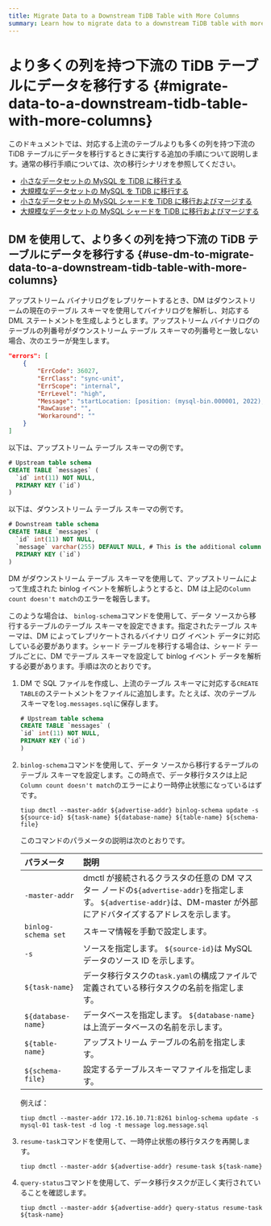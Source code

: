 ```yaml
---
title: Migrate Data to a Downstream TiDB Table with More Columns
summary: Learn how to migrate data to a downstream TiDB table with more columns than the corresponding upstream table.
---
```


# より多くの列を持つ下流の TiDB テーブルにデータを移行する {#migrate-data-to-a-downstream-tidb-table-with-more-columns}

このドキュメントでは、対応する上流のテーブルよりも多くの列を持つ下流の TiDB テーブルにデータを移行するときに実行する追加の手順について説明します。通常の移行手順については、次の移行シナリオを参照してください。

-   [小さなデータセットの MySQL を TiDB に移行する](/migrate-small-mysql-to-tidb.md)
-   [大規模なデータセットの MySQL を TiDB に移行する](/migrate-large-mysql-to-tidb.md)
-   [小さなデータセットの MySQL シャードを TiDB に移行およびマージする](/migrate-small-mysql-shards-to-tidb.md)
-   [大規模なデータセットの MySQL シャードを TiDB に移行およびマージする](/migrate-large-mysql-shards-to-tidb.md)

## DM を使用して、より多くの列を持つ下流の TiDB テーブルにデータを移行する {#use-dm-to-migrate-data-to-a-downstream-tidb-table-with-more-columns}

アップストリーム バイナリログをレプリケートするとき、DM はダウンストリームの現在のテーブル スキーマを使用してバイナリログを解析し、対応する DML ステートメントを生成しようとします。アップストリーム バイナリログのテーブルの列番号がダウンストリーム テーブル スキーマの列番号と一致しない場合、次のエラーが発生します。

```json
"errors": [
    {
        "ErrCode": 36027,
        "ErrClass": "sync-unit",
        "ErrScope": "internal",
        "ErrLevel": "high",
        "Message": "startLocation: [position: (mysql-bin.000001, 2022), gtid-set:09bec856-ba95-11ea-850a-58f2b4af5188:1-9 ], endLocation: [ position: (mysql-bin.000001, 2022), gtid-set: 09bec856-ba95-11ea-850a-58f2b4af5188:1-9]: gen insert sqls failed, schema: log, table: messages: Column count doesn't match value count: 3 (columns) vs 2 (values)",
        "RawCause": "",
        "Workaround": ""
    }
]
```

以下は、アップストリーム テーブル スキーマの例です。

```sql
# Upstream table schema
CREATE TABLE `messages` (
  `id` int(11) NOT NULL,
  PRIMARY KEY (`id`)
)
```

以下は、ダウンストリーム テーブル スキーマの例です。

```sql
# Downstream table schema
CREATE TABLE `messages` (
  `id` int(11) NOT NULL,
  `message` varchar(255) DEFAULT NULL, # This is the additional column that only exists in the downstream table.
  PRIMARY KEY (`id`)
)
```

DM がダウンストリーム テーブル スキーマを使用して、アップストリームによって生成された binlog イベントを解析しようとすると、DM は上記の`Column count doesn't match`のエラーを報告します。

このような場合は、 `binlog-schema`コマンドを使用して、データ ソースから移行するテーブルのテーブル スキーマを設定できます。指定されたテーブル スキーマは、DM によってレプリケートされるバイナリ ログ イベント データに対応している必要があります。シャード テーブルを移行する場合は、シャード テーブルごとに、DM でテーブル スキーマを設定して binlog イベント データを解析する必要があります。手順は次のとおりです。

1.  DM で SQL ファイルを作成し、上流のテーブル スキーマに対応する`CREATE TABLE`のステートメントをファイルに追加します。たとえば、次のテーブル スキーマを`log.messages.sql`に保存します。

    ```sql
    # Upstream table schema
    CREATE TABLE `messages` (
    `id` int(11) NOT NULL,
    PRIMARY KEY (`id`)
    )
    ```

2.  `binlog-schema`コマンドを使用して、データ ソースから移行するテーブルのテーブル スキーマを設定します。この時点で、データ移行タスクは上記`Column count doesn't match`のエラーにより一時停止状態になっているはずです。

    
    ```
    tiup dmctl --master-addr ${advertise-addr} binlog-schema update -s ${source-id} ${task-name} ${database-name} ${table-name} ${schema-file}
    ```

    このコマンドのパラメータの説明は次のとおりです。

    | パラメータ               | 説明                                                                                                                |
    | :------------------ | :---------------------------------------------------------------------------------------------------------------- |
    | `-master-addr`      | dmctl が接続されるクラスタの任意の DM マスター ノードの`${advertise-addr}`を指定します。 `${advertise-addr}`は、DM-master が外部にアドバタイズするアドレスを示します。 |
    | `binlog-schema set` | スキーマ情報を手動で設定します。                                                                                                  |
    | `-s`                | ソースを指定します。 `${source-id}`は MySQL データのソース ID を示します。                                                                |
    | `${task-name}`      | データ移行タスクの`task.yaml`の構成ファイルで定義されている移行タスクの名前を指定します。                                                                |
    | `${database-name}`  | データベースを指定します。 `${database-name}`は上流データベースの名前を示します。                                                                |
    | `${table-name}`     | アップストリーム テーブルの名前を指定します。                                                                                           |
    | `${schema-file}`    | 設定するテーブルスキーマファイルを指定します。                                                                                           |

    例えば：

    
    ```
    tiup dmctl --master-addr 172.16.10.71:8261 binlog-schema update -s mysql-01 task-test -d log -t message log.message.sql
    ```

3.  `resume-task`コマンドを使用して、一時停止状態の移行タスクを再開します。

    
    ```
    tiup dmctl --master-addr ${advertise-addr} resume-task ${task-name}
    ```

4.  `query-status`コマンドを使用して、データ移行タスクが正しく実行されていることを確認します。

    
    ```
    tiup dmctl --master-addr ${advertise-addr} query-status resume-task ${task-name}
    ```

